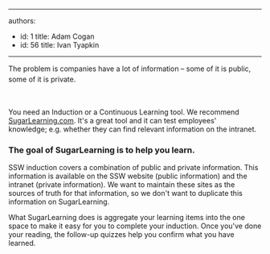 

---
authors:
  - id: 1
    title: Adam Cogan
  - id: 56
    title: Ivan Tyapkin
---




<span class='intro'> <span style="line-height&#58;20.8px;">​​​​</span><span style="line-height&#58;20.8px;">​The problem is companies have a lot of information – some of it is public, some of it is private.&#160;</span><span style="line-height&#58;20.8px;">​</span><div><br><p>You need an Induction or a&#160;Continuous Learning tool. We recommend <a href="https&#58;//www.sugarlearning.com/" target="_blank">SugarLearning.com</a>. It's a great tool and ​it&#160;can test&#160;employees' knowledge;&#160;e.g.&#160;whether they can find relevant information on the intranet.​<br></p></div> </span>

<div><h3 class="ssw15-rteElement-H3">T​he goal of SugarLearning&#160;is to help you learn.&#160;<br></h3><p>SSW induction covers a combination of public and private information. This information is available on the SSW website (public information) and the intranet (private information). We want to maintain these sites as the sources of truth for that information, so we don't want to duplicate this information on SugarLearning.&#160;<br></p><p>What SugarLearning does is aggregate your learning items into the one space to make it​ easy for you to complete your induction. Once you've done your reading, the follow-up quizzes help you confirm what you have learned.</p></div>



